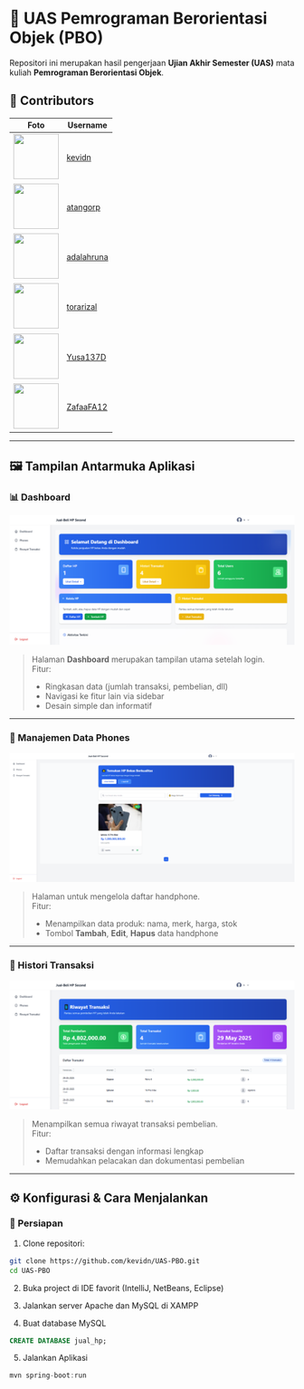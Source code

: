 # 🧾 UAS Pemrograman Berorientasi Objek (PBO)

Repositori ini merupakan hasil pengerjaan **Ujian Akhir Semester (UAS)** mata kuliah **Pemrograman Berorientasi Objek**.

## 👥 Contributors

| Foto | Username |
|------|----------|
| <img src="https://github.com/kevidn.png" width="80" height="80" /> | [kevidn](https://github.com/kevidn) |
| <img src="https://github.com/atangorp.png" width="80" height="80" /> | [atangorp](https://github.com/atangorp) |
| <img src="https://github.com/adalahruna.png" width="80" height="80" /> | [adalahruna](https://github.com/adalahruna) |
| <img src="https://github.com/torarizal.png" width="80" height="80" /> | [torarizal](https://github.com/torarizal) |
| <img src="https://github.com/Yusa137D.png" width="80" height="80" /> | [Yusa137D](https://github.com/Yusa137D) |
| <img src="https://github.com/ZafaaFA12.png" width="80" height="80" /> | [ZafaaFA12](https://github.com/ZafaaFA12) |

---

## 🖼️ Tampilan Antarmuka Aplikasi

### 📊 Dashboard

<img src="https://raw.githubusercontent.com/kevidn/UAS-PBO/refs/heads/master/1.PNG" width="600"/>

> Halaman **Dashboard** merupakan tampilan utama setelah login.  
> Fitur:
> - Ringkasan data (jumlah transaksi, pembelian, dll)
> - Navigasi ke fitur lain via sidebar
> - Desain simple dan informatif

---

### 📱 Manajemen Data Phones

<img src="https://raw.githubusercontent.com/kevidn/UAS-PBO/refs/heads/master/2.PNG" width="600"/>

> Halaman untuk mengelola daftar handphone.  
> Fitur:
> - Menampilkan data produk: nama, merk, harga, stok
> - Tombol **Tambah**, **Edit**, **Hapus** data handphone

---

### 💸 Histori Transaksi

<img src="https://raw.githubusercontent.com/kevidn/UAS-PBO/refs/heads/master/3.PNG" width="600"/>

> Menampilkan semua riwayat transaksi pembelian.  
> Fitur:
> - Daftar transaksi dengan informasi lengkap
> - Memudahkan pelacakan dan dokumentasi pembelian

---

## ⚙️ Konfigurasi & Cara Menjalankan

### 📌 Persiapan

1. Clone repositori:

```bash
git clone https://github.com/kevidn/UAS-PBO.git
cd UAS-PBO
```

2. Buka project di IDE favorit (IntelliJ, NetBeans, Eclipse)

3. Jalankan server Apache dan MySQL di XAMPP
   
4. Buat database MySQL

```sql
CREATE DATABASE jual_hp;
```

5. Jalankan Aplikasi

```java
mvn spring-boot:run
```
